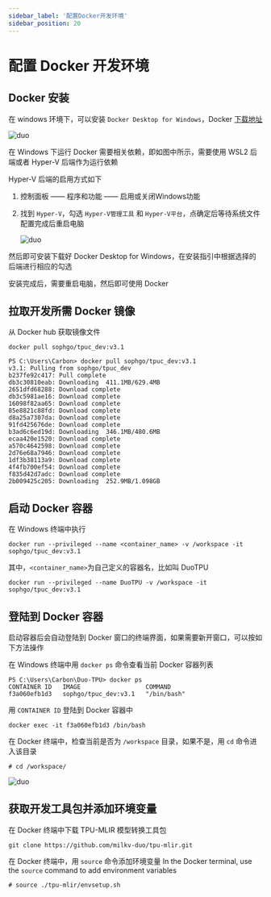 ```yaml
---
sidebar_label: '配置Docker开发环境'
sidebar_position: 20
---
```


# 配置 Docker 开发环境

## Docker 安装

在 windows 环境下，可以安装 `Docker Desktop for Windows`，Docker [下载地址](https://docs.docker.com/desktop/install/windows-install/)

![duo](/docs/duo/tpu/duo-tpu-docker_01.png)

在 Windows 下运行 Docker 需要相关依赖，即如图中所示，需要使用 WSL2 后端或者 Hyper-V 后端作为运行依赖

Hyper-V 后端的启用方式如下

1. 控制面板 —— 程序和功能 —— 启用或关闭Windows功能
2. 找到 `Hyper-V`，勾选 `Hyper-V管理工具` 和 `Hyper-V平台`，点确定后等待系统文件配置完成后重启电脑

   ![duo](/docs/duo/tpu/duo-tpu-docker_02-zh.png)

然后即可安装下载好 Docker Desktop for Windows，在安装指引中根据选择的后端进行相应的勾选

安装完成后，需要重启电脑，然后即可使用 Docker

## 拉取开发所需 Docker 镜像

从 Docker hub 获取镜像文件
```
docker pull sophgo/tpuc_dev:v3.1
```

```
PS C:\Users\Carbon> docker pull sophgo/tpuc_dev:v3.1
v3.1: Pulling from sophgo/tpuc_dev
b237fe92c417: Pull complete
db3c30810eab: Downloading  411.1MB/629.4MB
2651dfd68288: Download complete
db3c5981ae16: Download complete
16098f82aa65: Download complete
85e8821c88fd: Download complete
d8a25a7307da: Download complete
91fd425676de: Download complete
b3ad6c6ed19d: Downloading  346.1MB/480.6MB
ecaa420e1520: Download complete
a570c4642598: Download complete
2d76e68a7946: Download complete
1df3b38113a9: Download complete
4f4fb700ef54: Download complete
f835d42d7adc: Download complete
2b009425c205: Downloading  252.9MB/1.098GB
```

## 启动 Docker 容器

在 Windows 终端中执行
```
docker run --privileged --name <container_name> -v /workspace -it sophgo/tpuc_dev:v3.1
```
其中，`<container_name>`为自己定义的容器名，比如叫 DuoTPU
```
docker run --privileged --name DuoTPU -v /workspace -it sophgo/tpuc_dev:v3.1
```

## 登陆到 Docker 容器

启动容器后会自动登陆到  Docker 窗口的终端界面，如果需要新开窗口，可以按如下方法操作

在 Windows 终端中用 `docker ps` 命令查看当前 Docker 容器列表
```
PS C:\Users\Carbon\Duo-TPU> docker ps
CONTAINER ID   IMAGE                  COMMAND
f3a060efb1d3   sophgo/tpuc_dev:v3.1   "/bin/bash"
```

用 `CONTAINER ID` 登陆到 Docker 容器中
```
docker exec -it f3a060efb1d3 /bin/bash
```

在 Docker 终端中，检查当前是否为 `/workspace` 目录，如果不是，用 `cd` 命令进入该目录
```
# cd /workspace/
```

![duo](/docs/duo/tpu/duo-tpu-docker_03.png)


## 获取开发工具包并添加环境变量

在 Docker 终端中下载 TPU-MLIR 模型转换工具包
```
git clone https://github.com/milkv-duo/tpu-mlir.git
```

在 Docker 终端中，用 `source` 命令添加环境变量
In the Docker terminal, use the `source` command to add environment variables
```
# source ./tpu-mlir/envsetup.sh
```
